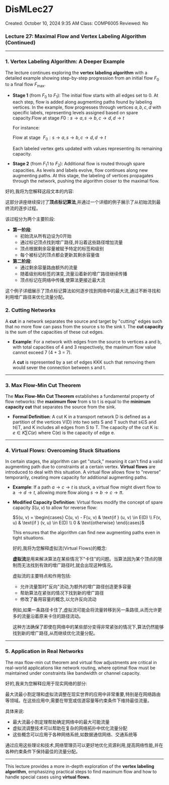 # DisMLec27

Created: October 10, 2024 9:35 AM
Class: COMP6005
Reviewed: No

### Lecture 27: Maximal Flow and Vertex Labeling Algorithm (Continued)

---

### 1. **Vertex Labeling Algorithm**: A Deeper Example

The lecture continues exploring the **vertex labeling algorithm** with a detailed example showing step-by-step progression from an initial flow $F_0$ to a final flow $F_{\text{max}}$.

- **Stage 1** (from $F_0$ to $F_1$):
The initial flow starts with all edges set to 0. At each step, flow is added along augmenting paths found by labeling vertices. In the example, flow progresses through vertices $a, b, c, d$ with specific labels, representing levels assigned based on spare capacity.Flow at stage $F0:s→a,s→b,c→d,d→t$
    
    For instance:
    
    Flow at stage  $F_0: s \rightarrow a, s \rightarrow b, c \rightarrow d, d \rightarrow t$
    
    Each labeled vertex gets updated with values representing its remaining capacity.
    
- **Stage 2** (from $F_1$1 to $F_2$):
Additional flow is routed through spare capacities. As levels and labels evolve, flow continues along new augmenting paths. At this stage, the labeling of vertices propagates through the network, pushing the algorithm closer to the maximal flow.

好的,我将为您解释这段文本的内容:

这部分讲座继续探讨了**顶点标记算法**,并通过一个详细的例子展示了从初始流到最终流的逐步过程。

该过程分为两个主要阶段:

- **第一阶段**:
    - 初始流从所有边设为0开始
    - 通过标记顶点找到增广路径,并沿着这些路径增加流量
    - 顶点根据剩余容量被赋予特定的标签和级别
    - 每个被标记的顶点都会更新其剩余容量值
- **第二阶段**:
    - 通过剩余容量路由额外的流量
    - 随着级别和标签的演变,流量沿着新的增广路径继续传播
    - 顶点标记在网络中传播,使算法更接近最大流

这个例子详细展示了顶点标记算法如何逐步找到网络中的最大流,通过不断寻找和利用增广路径来优化流量分配。

### 2. **Cutting Networks**

A **cut** in a network separates the source and target by "cutting" edges such that no more flow can pass from the source s to the sink t. The **cut capacity** is the sum of the capacities of these cut edges.

- **Example**:
For a network with edges from the source to vertices a and b, with total capacities of 4 and 3 respectively, the maximum flow value cannot exceed 7 (4 + 3 = 7).
    
    A **cut** is represented by a set of edges KKK such that removing them would sever the connection between s and t.
    

---

### 3. **Max Flow-Min Cut Theorem**

The **Max Flow-Min Cut Theorem** establishes a fundamental property of flow networks: the **maximum flow** from s to t is equal to the **minimum capacity cut** that separates the source from the sink.

- **Formal Definition**:
A cut K in a transport network D is defined as a partition of the vertices V(D) into two sets S and T such that s∈S and t∈T, and K includes all edges from S to T. The capacity of the cut K is:
$e∈K∑C(e)$
where C(e) is the capacity of edge e.
    
    

---

### 4. **Virtual Flows**: Overcoming Stuck Situations

In certain stages, the algorithm can get "stuck," meaning it can't find a valid augmenting path due to constraints at a certain vertex. **Virtual flows** are introduced to deal with this situation. A virtual flow allows flow to "reverse" temporarily, creating more capacity for additional augmenting paths.

- **Example**:
If a path $a \rightarrow c \rightarrow t$ is stuck, a virtual flow might divert flow to a $\rightarrow d \rightarrow t$, allowing more flow along $s \rightarrow b \rightarrow c \rightarrow t$t.
- **Modified Capacity Definition**:
Virtual flows modify the concept of spare capacity $S(u, v)$ to allow for reverse flow:
    
    $S(u, v) =
    \begin{cases}
    C(u, v) - F(u, v) & \text{if } (u, v) \in E(D) \\
    F(v, u) & \text{if } (v, u) \in E(D) \\
    0 & \text{otherwise}
    \end{cases}$
    
    This ensures that the algorithm can find new augmenting paths even in tight situations.
    
    好的,我将为您解释虚拟流(Virtual Flows)的概念:
    
    **虚拟流**是用来解决算法在某些情况下"卡住"的问题。当算法因为某个顶点的限制而无法找到有效的增广路径时,就会出现这种情况。
    
    虚拟流的主要特点和作用包括:
    
    - 允许流量暂时"反向"流动,为额外的增广路径创造更多容量
    - 帮助算法在紧张的情况下找到新的增广路径
    - 修改了备用容量的概念,以允许反向流动
    
    例如,如果一条路径卡住了,虚拟流可能会将流量转移到另一条路径,从而允许更多的流量沿着原来卡住的路径流动。
    
    这种方法确保了即使在网络中的某些部分变得非常紧张的情况下,算法仍然能够找到新的增广路径,从而继续优化流量分配。
    

---

### 5. **Application in Real Networks**

The max flow-min cut theorem and virtual flow adjustments are critical in real-world applications like network routing, where optimal flow must be maintained under constraints like bandwidth or channel capacity.

好的,我来为您解释应用于现实网络的部分:

最大流最小割定理和虚拟流调整在现实世界的应用中非常重要,特别是在网络路由等领域。在这些应用中,需要在带宽或信道容量等约束条件下维持最佳流量。

具体来说:

- 最大流最小割定理帮助确定网络中的最大可能流量
- 虚拟流调整技术可以帮助在复杂的网络拓扑中优化流量分配
- 这些概念可以应用于各种网络系统,如数据通信网络、交通系统等

通过应用这些理论和技术,网络管理员可以更好地优化资源利用,提高网络性能,并在各种约束条件下保持最佳的流量分配。

---

This lecture provides a more in-depth exploration of the **vertex labeling algorithm**, emphasizing practical steps to find maximum flow and how to handle special cases using **virtual flows**.